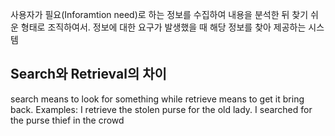 

사용자가 필요(Inforamtion need)로 하는 정보를 수집하여 내용을 분석한 뒤 찾기 쉬운 형태로 조직하여서. 정보에 대한 요구가 발생했을 때 해당 정보를 찾아 제공하는 시스템


## Search와 Retrieval의 차이
search means to look for something while retrieve means to get it bring back.
Examples:
I retrieve the stolen purse for the old lady.
I searched for the purse thief in the crowd

